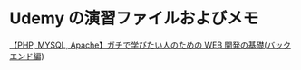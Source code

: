 # Udemy の演習ファイルおよびメモ

[【PHP, MYSQL, Apache】ガチで学びたい人のための WEB 開発の基礎(バックエンド編)](https://www.udemy.com/course/backend-tutorial/)

